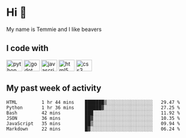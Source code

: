 <h1 align="left">Hi 👋</h1>

<p>My name is Temmie and I like beavers</p>

<h2 align="left">I code with</h2>

<div align="left">
  <img src="https://cdn.jsdelivr.net/gh/devicons/devicon/icons/python/python-original.svg" height="30" width="42" alt="python logo"/>
  <img src="https://cdn.jsdelivr.net/gh/devicons/devicon/icons/godot/godot-original.svg" height="30" width="42" alt="godot logo"/>
  <img src="https://cdn.jsdelivr.net/gh/devicons/devicon/icons/javascript/javascript-original.svg" height="30" width="42" alt="javascript logo"/>
  <img src="https://cdn.jsdelivr.net/gh/devicons/devicon/icons/html5/html5-original.svg" height="30" width="42" alt="html5 logo"/>
  <img src="https://cdn.jsdelivr.net/gh/devicons/devicon/icons/css3/css3-original.svg" height="30" width="42" alt="css3 logo"/>
</div>


<h2 align="left">My past week of activity</h2>

<!--START_SECTION:waka-->

```text
HTML         1 hr 44 mins    ███████▒░░░░░░░░░░░░░░░░░   29.47 %
Python       1 hr 36 mins    ██████▓░░░░░░░░░░░░░░░░░░   27.25 %
Bash         42 mins         ███░░░░░░░░░░░░░░░░░░░░░░   11.92 %
JSON         36 mins         ██▓░░░░░░░░░░░░░░░░░░░░░░   10.35 %
JavaScript   35 mins         ██▒░░░░░░░░░░░░░░░░░░░░░░   09.94 %
Markdown     22 mins         █▓░░░░░░░░░░░░░░░░░░░░░░░   06.24 %
```

<!--END_SECTION:waka-->
